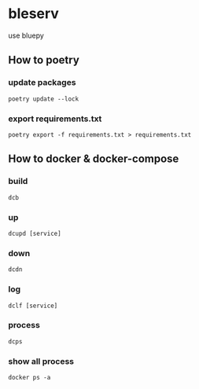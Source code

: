 # bleserv

use bluepy

## How to poetry

### update packages

```
poetry update --lock
```

### export requirements.txt

```
poetry export -f requirements.txt > requirements.txt
```

## How to docker & docker-compose

### build

```
dcb
```

### up

```
dcupd [service]
```

### down

```
dcdn
```

### log

```
dclf [service]
```

### process

```
dcps
```

### show all process

```
docker ps -a
```
